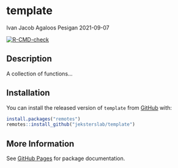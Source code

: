 template
================
Ivan Jacob Agaloos Pesigan
2021-09-07

<!-- README.md is generated from README.Rmd. Please edit that file -->
<!-- badges: start -->

[![R-CMD-check](https://github.com/jeksterslab/template/workflows/R-CMD-check/badge.svg)](https://github.com/jeksterslab/template/actions)
<!-- badges: end -->

## Description

A collection of functions…

## Installation

You can install the released version of `template` from
[GitHub](https://github.com/jeksterslab/template) with:

``` r
install.packages("remotes")
remotes::install_github("jeksterslab/template")
```

## More Information

See [GitHub Pages](https://jeksterslab.github.io/template/index.html)
for package documentation.
